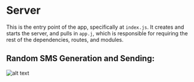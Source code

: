 # Server
This is the entry point of the app, specifically at `index.js`. It creates and starts the server, and pulls in `app.j`, which is responsible for requiring the rest of the dependencies, routes, and modules. 

## Random SMS Generation and Sending:
![alt text](https://github.com/elenamik/SmallReminders/blob/diagrams/assets/ServerArchitecture.png)
